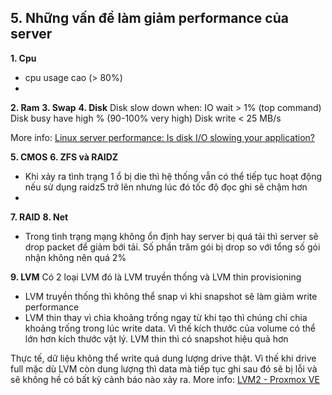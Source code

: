 ## 5. Những vấn đề làm giảm performance của server

**1. Cpu**
- cpu usage cao (> 80%)
- 
**2. Ram**
**3. Swap**
**4. Disk**
Disk slow down when:
IO wait > 1% (top command)
Disk busy have high % (90-100% very high)
Disk write < 25 MB/s

More info:
[Linux server performance: Is disk I/O slowing your application?](https://haydenjames.io/linux-server-performance-disk-io-slowing-application/)

**5. CMOS**
**6. ZFS và RAIDZ**

- Khi xảy ra tình trạng 1 ổ bị die thì hệ thống vẫn có thể tiếp tục hoạt động nếu sử dụng raidz5 trở lên nhưng lúc đó tốc độ đọc ghi sẽ chậm hơn
- 

**7. RAID**
**8. Net**

- Trong tình trạng mạng không ổn định hay server bị quá tải thì server sẽ drop packet để giảm bới tải. Số phần trăm gói bị drop so với tổng số gói nhận không nên quá 2%

**9. LVM**
Có 2 loại LVM đó là LVM truyền thống và LVM thin provisioning
- LVM truyền thống thì không thể snap vì khi snapshot sẽ làm giảm write performance
- LVM thin thay vì chia khoảng trống ngay từ khi tạo thì chúng chỉ chia khoảng trống trong lúc write data. Vì thế kích thước của volume có thể lớn hơn kích thước vật lý. LVM thin thì có snapshot hiệu quả hơn

Thực tế, dữ liệu không thể write quá dung lượng drive thật. Vì thế khi drive full mặc dù LVM còn dung lượng thì data mà tiếp tục ghi sau đó sẽ bị lỗi và sẽ không hề có bất kỳ cảnh báo nào xảy ra.
More info: [LVM2 - Proxmox VE](https://pve.proxmox.com/wiki/LVM2)